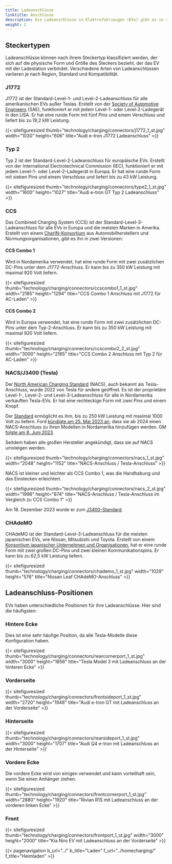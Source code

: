 ```yaml
---
title: Ladeanschlüsse
linktitle: Anschlüsse
description: Die Ladeanschlüsse in Elektrofahrzeugen (EVs) gibt es in verschiedenen Typen und Positionen.
weight: 1
---
```

<!-- markdownlint-disable MD033 -->

## Steckertypen

Ladeanschlüsse können nach ihrem Steckertyp klassifiziert werden, der sich auf die physische Form und Größe des Steckers bezieht, der das EV mit der Ladestation verbindet. Verschiedene Arten von Ladeanschlüssen variieren je nach Region, Standard und Kompatibilität.

### J1772

J1772 ist der Standard-Level-1- und Level-2-Ladeanschluss für alle amerikanischen EVs außer Teslas. Erstellt von der [Society of Automotive Engineers](https://www.sae.org/standards/content/j1772_201710/) (SAE), funktioniert er mit jedem Level-1- oder Level-2-Ladegerät in den USA. Er hat eine runde Form mit fünf Pins und einem Verschluss und liefert bis zu 19,2 kW Leistung.

{{< sitefiguresized thumb="technology/charging/connectors/j1772_1_st.jpg" width="1030" height="606" title="Audi e-tron J1772 Ladeanschluss" >}}

### Typ 2

Typ 2 ist der Standard-Level-2-Ladeanschluss für europäische EVs. Erstellt von der International Electrotechnical Commission (IEC), funktioniert er mit jedem Level-1- oder Level-2-Ladegerät in Europa. Er hat eine runde Form mit sieben Pins und einem Verschluss und liefert bis zu 43 kW Leistung.

{{< sitefiguresized thumb="technology/charging/connectors/type2_1_st.jpg" width="1600" height="1027" title="Audi e-tron GT Typ 2 Ladeanschluss" >}}

### CCS

Das Combined Charging System (CCS) ist der Standard-Level-3-Ladeanschluss für alle EVs in Europa und die meisten Marken in Amerika. Erstellt von einem [CharIN-Konsortium](https://www.charin.global/) aus Automobilherstellern und Normungsorganisationen, gibt es ihn in zwei Versionen:

#### CCS Combo 1

Wird in Nordamerika verwendet, hat eine runde Form mit zwei zusätzlichen DC-Pins unter dem J1772-Anschluss. Er kann bis zu 350 kW Leistung mit maximal 920 Volt liefern.

{{< sitefiguresized thumb="technology/charging/connectors/ccscombo1_1_st.jpg" width="2185" height="1294" title="CCS Combo 1 Anschluss mit J1772 für AC-Laden" >}}

#### CCS Combo 2

Wird in Europa verwendet, hat eine runde Form mit zwei zusätzlichen DC-Pins unter dem Typ-2-Anschluss. Er kann bis zu 350 kW Leistung mit maximal 920 Volt liefern.

{{< sitefiguresized thumb="technology/charging/connectors/ccscombo2_2_st.jpg" width="3000" height="2165" title="CCS Combo 2 Anschluss mit Typ 2 für AC-Laden" >}}

### NACS/J3400 (Tesla)

Der [North American Charging Standard](https://www.tesla.com/blog/opening-north-american-charging-standard) (NACS), auch bekannt als Tesla-Anschluss, wurde 2022 von Tesla für andere geöffnet. Es ist der proprietäre Level-1-, Level-2- und Level-3-Ladeanschluss für alle in Nordamerika verkauften Tesla-EVs. Er hat eine rechteckige Form mit zwei Pins und einem Knopf.

Der [Standard](https://tesla-cdn.thron.com/static/HXVNIC_North_American_Charging_Standard_Technical_Specification_TS-0023666_HFTPKZ.pdf) ermöglicht es ihm, bis zu 250 kW Leistung mit maximal 1000 Volt zu liefern. Ford [kündigte am 25. Mai 2023 an](https://media.ford.com/content/fordmedia/fna/us/en/news/2023/05/25/ford-ev-customers-to-gain-access-to-12-000-tesla-superchargers--.html), dass sie ab 2024 einen NACS-Anschluss zu ihren Modellen in Nordamerika hinzufügen werden. GM [folgte am 8. Juni 2023](https://news.gm.com/newsroom.detail.html/Pages/news/us/en/2023/jun/0608-gm.html).

Seitdem haben alle großen Hersteller angekündigt, dass sie auf NACS umsteigen werden.

{{< sitefiguresized thumb="technology/charging/connectors/nacs_1_st.jpg" width="2048" height="1152" title="NACS-Anschluss / Tesla-Anschluss" >}}

NACS ist kleiner und leichter als CCS Combo 1, was die Handhabung und das Einstecken erleichtert.

{{< sitefiguresized thumb="technology/charging/connectors/nacs_2_st.jpg" width="1996" height="874" title="NACS-Anschluss / Tesla-Anschluss im Vergleich zu CCS Combo 1" >}}

Am 18. Dezember 2023 wurde er zum [J3400-Standard](https://www.sae.org/standards/content/j3400_202312/).

### CHAdeMO

CHAdeMO ist der Standard-Level-3-Ladeanschluss für die meisten japanischen EVs, wie Nissan, Mitsubishi und Toyota. Erstellt von einem [Konsortium japanischer Unternehmen und Organisationen](https://www.chademo.com/), hat er eine runde Form mit zwei großen DC-Pins und zwei kleinen Kommunikationspins. Er kann bis zu 62,5 kW Leistung liefern.

{{< sitefiguresized thumb="technology/charging/connectors/chademo_1_st.jpg" width="1029" height="576" title="Nissan Leaf CHAdeMO-Anschluss" >}}

## Ladeanschluss-Positionen

EVs haben unterschiedliche Positionen für ihre Ladeanschlüsse. Hier sind die häufigsten:

### Hintere Ecke

Dies ist eine sehr häufige Position, da alle Tesla-Modelle diese Konfiguration haben.

{{< sitefiguresized thumb="technology/charging/connectors/rearcornerport_1_st.jpg" width="3000" height="1856" title="Tesla Model 3 mit Ladeanschluss an der hinteren Ecke" >}}

### Vorderseite

{{< sitefiguresized thumb="technology/charging/connectors/frontsideport_1_st.jpg" width="2720" height="1948" title="Audi e-tron GT mit Ladeanschluss an der Vorderseite" >}}

### Hinterseite

{{< sitefiguresized thumb="technology/charging/connectors/rearsideport_1_st.jpg" width="3000" height="1707" title="Audi Q4 e-tron mit Ladeanschluss an der Hinterseite" >}}

### Vordere Ecke

Die vordere Ecke wird von einigen verwendet und kann vorteilhaft sein, wenn Sie einen Anhänger ziehen.

{{< sitefiguresized thumb="technology/charging/connectors/frontcornerport_1_st.jpg" width="2880" height="1920" title="Rivian R1S mit Ladeanschluss an der vorderen linken Ecke" >}}

### Front

{{< sitefiguresized thumb="technology/charging/connectors/frontport_1_st.jpg" width="3000" height="2000" title="Kia Niro EV mit Ladeanschluss an der Vorderseite" >}}

{{< pagenavigation b_url="../" b_title="Laden" f_url="../homecharging/" f_title="Heimladen" >}}